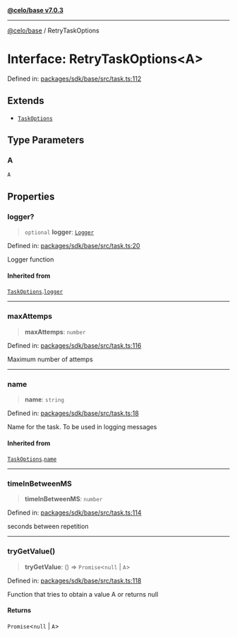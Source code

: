 [**@celo/base v7.0.3**](../README.md)

***

[@celo/base](../README.md) / RetryTaskOptions

# Interface: RetryTaskOptions\<A\>

Defined in: [packages/sdk/base/src/task.ts:112](https://github.com/celo-org/developer-tooling/blob/master/packages/sdk/base/src/task.ts#L112)

## Extends

- [`TaskOptions`](TaskOptions.md)

## Type Parameters

### A

`A`

## Properties

### logger?

> `optional` **logger**: [`Logger`](../type-aliases/Logger.md)

Defined in: [packages/sdk/base/src/task.ts:20](https://github.com/celo-org/developer-tooling/blob/master/packages/sdk/base/src/task.ts#L20)

Logger function

#### Inherited from

[`TaskOptions`](TaskOptions.md).[`logger`](TaskOptions.md#logger)

***

### maxAttemps

> **maxAttemps**: `number`

Defined in: [packages/sdk/base/src/task.ts:116](https://github.com/celo-org/developer-tooling/blob/master/packages/sdk/base/src/task.ts#L116)

Maximum number of attemps

***

### name

> **name**: `string`

Defined in: [packages/sdk/base/src/task.ts:18](https://github.com/celo-org/developer-tooling/blob/master/packages/sdk/base/src/task.ts#L18)

Name for the task. To be used in logging messages

#### Inherited from

[`TaskOptions`](TaskOptions.md).[`name`](TaskOptions.md#name)

***

### timeInBetweenMS

> **timeInBetweenMS**: `number`

Defined in: [packages/sdk/base/src/task.ts:114](https://github.com/celo-org/developer-tooling/blob/master/packages/sdk/base/src/task.ts#L114)

seconds between repetition

***

### tryGetValue()

> **tryGetValue**: () => `Promise`\<`null` \| `A`\>

Defined in: [packages/sdk/base/src/task.ts:118](https://github.com/celo-org/developer-tooling/blob/master/packages/sdk/base/src/task.ts#L118)

Function that tries to obtain a value A or returns null

#### Returns

`Promise`\<`null` \| `A`\>
